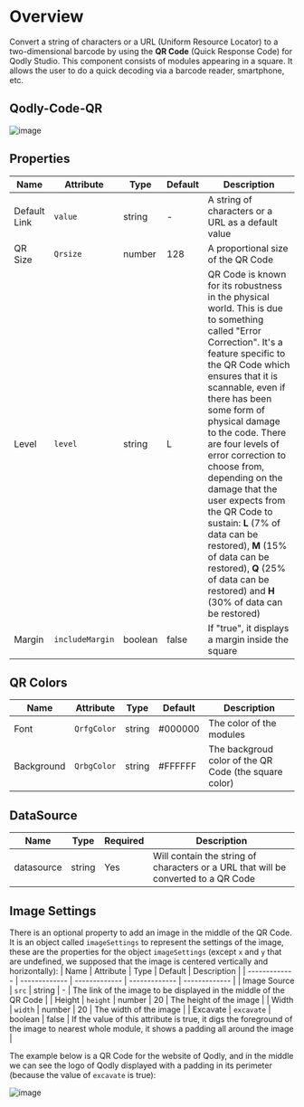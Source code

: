 # Overview

Convert a string of characters or a URL (Uniform Resource Locator) to a two-dimensional barcode by using the **QR Code** (Quick Response Code) for Qodly Studio. This component consists of modules appearing in a square. It allows the user to do a quick decoding via a barcode reader, smartphone, etc.

## Qodly-Code-QR

![image](https://github.com/almostafanahas/qodly-Code-QR/assets/66624970/a70890bb-bd5b-4bd4-ab32-fd4d7f04cae0)

## Properties

|   Name   |   Attribute   |   Type   |   Default   |   Description   |
| ------------- | ------------- | ------------- | ------------- | ------------- |
|   Default Link   |   `value`   |   string   |   -   |   A string of characters or a URL as a default value   |
|   QR Size   |   `Qrsize`   |   number   |   128   |   A proportional size of the QR Code   |
|   Level   |   `level`   |   string   |   L   |   QR Code is known for its robustness in the physical world. This is due to something called "Error Correction". It's a feature specific to the QR Code which ensures that it is scannable, even if there has been some form of physical damage to the code. There are four levels of error correction to choose from, depending on the damage that the user expects from the QR Code to sustain: **L** (7% of data can be restored), **M** (15% of data can be restored), **Q** (25% of data can be restored) and **H** (30% of data can be restored)   |
|   Margin   |   `includeMargin`   |   boolean   |   false   |   If "true", it displays a margin inside the square   |

## QR Colors

|   Name   |   Attribute   |   Type   |   Default   |   Description   |
| ------------- | ------------- | ------------- | ------------- | ------------- |
|   Font   |   `QrfgColor`   |   string   |   #000000   |   The color of the modules   |
|   Background   |   `QrbgColor`   |   string   |   #FFFFFF   |   The backgroud color of the QR Code (the square color) |

## DataSource

|   Name   |   Type   |   Required   |   Description   |
| ------------- | ------------- | ------------- | ------------- |
|   datasource   |   string   |   Yes   |   Will contain the string of characters or a URL that will be converted to a QR Code  |

## Image Settings

There is an optional property to add an image in the middle of the QR Code. It is an object called `imageSettings` to represent the settings of the image, these are the properties for the object `imageSettings` (except `x` and `y` that are undefined, we supposed that the image is centered vertically and horizontally):
|   Name   |   Attribute   |   Type   |   Default   |   Description   |
| ------------- | ------------- | ------------- | ------------- | ------------- |
|   Image Source   |   `src`   |   string   |   -   |   The link of the image to be displayed in the middle of the QR Code   |
|   Height   |   `height`   |   number   |   20   |   The height of the image   |
|   Width   |   `width`   |   number   |   20   |   The width of the image   |
|   Excavate   |   `excavate`   |   boolean   |   false   |  If the value of this attribute is true, it digs the foreground of the image to nearest whole module, it shows a padding all around the image  |

The example below is a QR Code for the website of Qodly, and in the middle we can see the logo of Qodly displayed with a padding in its perimeter (because the value of `excavate` is true):

![image](https://github.com/almostafanahas/qodly-Code-QR/assets/66624970/23ec2437-b40b-4597-8f76-da17271b7fa1)
